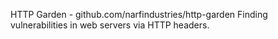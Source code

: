 HTTP Garden - github.com/narfindustries/http-garden 
Finding vulnerabilities in web servers via HTTP headers. 
